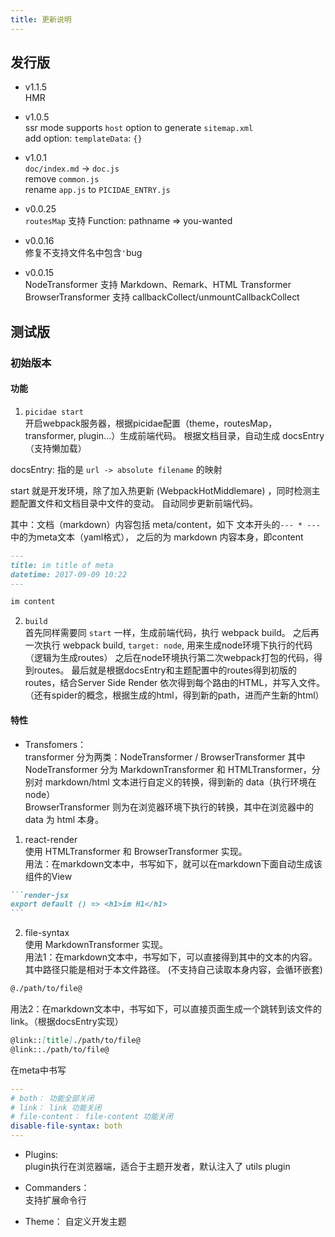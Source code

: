 ```yaml
---
title: 更新说明
---
```


## 发行版
- v1.1.5  
    HMR
- v1.0.5  
ssr mode supports `host` option to generate `sitemap.xml`  
add option: `templateData`: `{}`

- v1.0.1  
 `doc/index.md` -> `doc.js`  
 remove `common.js`  
 rename `app.js` to `PICIDAE_ENTRY.js`

- v0.0.25  
`routesMap` 支持 Function: pathname => you-wanted

- v0.0.16  
修复不支持文件名中包含`'`bug

- v0.0.15  
NodeTransformer 支持 Markdown、Remark、HTML Transformer  
BrowserTransformer 支持 callbackCollect/unmountCallbackCollect

## 测试版

### 初始版本

#### 功能

1. `picidae start`  
开启webpack服务器，根据picidae配置（theme，routesMap，transformer, plugin...）生成前端代码。
根据文档目录，自动生成 docsEntry（支持懒加载）

docsEntry: 指的是 `url -> absolute filename` 的映射

start 就是开发环境，除了加入热更新 (WebpackHotMiddlemare) ，同时检测主题配置文件和文档目录中文件的变动。
自动同步更新前端代码。

其中：文档（markdown）内容包括 meta/content，如下 文本开头的`--- * ---` 中的为meta文本（yaml格式），
之后的为 markdown 内容本身，即content

```markdown
---
title: im title of meta
datetime: 2017-09-09 10:22
---

im content
```


2. `build`  
首先同样需要同 `start` 一样，生成前端代码，执行 webpack build。
之后再一次执行 webpack build, `target: node`, 用来生成node环境下执行的代码（逻辑为生成routes）
之后在node环境执行第二次webpack打包的代码，得到routes。
最后就是根据docsEntry和主题配置中的routes得到初版的routes，结合Server Side Render 依次得到每个路由的HTML，并写入文件。
（还有spider的概念，根据生成的html，得到新的path，进而产生新的html）


#### 特性

- Transfomers：  
transformer 分为两类：NodeTransformer / BrowserTransformer
其中 NodeTransformer 分为 MarkdownTransformer 和 HTMLTransformer，分别对 markdown/html 文本进行自定义的转换，得到新的 data（执行环境在node）  
BrowserTransformer 则为在浏览器环境下执行的转换，其中在浏览器中的 data 为 html 本身。

1. react-render  
  使用 HTMLTransformer 和 BrowserTransformer 实现。  
  用法：在markdown文本中，书写如下，就可以在markdown下面自动生成该组件的View
  ````markdown
  ```render-jsx
  export default () => <h1>im H1</h1>
  ```
  ````

2. file-syntax  
  使用 MarkdownTransformer 实现。  
  用法1：在markdown文本中，书写如下，可以直接得到其中的文本的内容。其中路径只能是相对于本文件路径。
  (不支持自己读取本身内容，会循环嵌套)
  ```markdown
  @./path/to/file@
  ```

  用法2：在markdown文本中，书写如下，可以直接页面生成一个跳转到该文件的link。（根据docsEntry实现）
  ```markdown
  @link::[title]./path/to/file@
  @link::./path/to/file@
  ```

  在meta中书写
  ````yaml
  ---
  # both： 功能全部关闭
  # link： link 功能关闭
  # file-content： file-content 功能关闭
  disable-file-syntax: both
  ---
  ````

- Plugins:  
plugin执行在浏览器端，适合于主题开发者，默认注入了 utils plugin

- Commanders：  
支持扩展命令行

- Theme： 
自定义开发主题